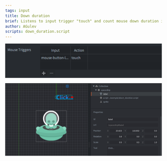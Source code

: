 ```yaml
---
tags: input
title: Down duration
brief: Listens to input trigger "touch" and count mouse down duration in update method.
author: AGulev
scripts: down_duration.script
---
```


![input bindings](input_binding.png)

![text](down_click.png)
